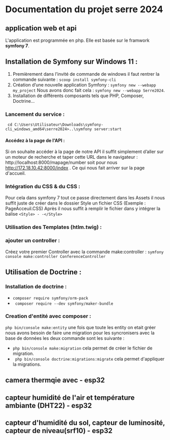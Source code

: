 # Documentation du projet serre 2024
## application web et api
L'application est programmée en php. Elle est basée sur le framwork **symfony 7**.
## Installation de Symfony sur Windows 11 :
1. Premièrement dans l’invité de commande de windows il faut rentrer la commande suivante :  ```scoop install symfony-cli```
2.  Création d’une nouvelle application Symfony :
```symfony new --webapp my_project```
Nous avons donc fait cela : ```symfony new --webapp Serre2024```.
3. Installation de différents composants tels que PHP, Composer, Doctrine…

### Lancement du service :
``` cd C:\Users\Utilisateur\Downloads\symfony-cli_windows_amd64\serre2024>..\symfony server:start```

#### Accédez à la page de l'API : 
Si on souhaite accéder à la page de notre API il suffit simplement d’aller sur un moteur de recherche et taper cette URL dans le navigateur : http://localhost:8000/mapage/number soit pour nous  http://172.18.10.42:8000/index . Ce qui nous fait arriver sur la page d'accueil. 

### Intégration du CSS & du CSS :
Pour cela dans symfony 7 tout ce passe directement dans les Assets il nous suffit juste de créer dans le dossier Style un fichier CSS (Exemple : PageAcceuil.CSS)
Après il nous suffit à remplir le fichier dans y intégrer la balise ```<Style> - -</Style>```

### Utilisation des Templates (htlm.twig) :


### ajouter un controller :
Créez votre premier Controller avec la commande make:controller :
```symfony console make:controller ConferenceController```


## Utilisation de Doctrine : 

### Installation de doctrine : 
- ```composer require symfony/orm-pack```
- ``` composer require --dev symfony/maker-bundle```
 


### Creation d'entité avec composer : 
```php bin/console make:entity```
une fois que toute les entity on etait gréer nous avons besoin de faire une migration pour les syncronisers avec la base de données
les deux commande sont les suivante : 
- ```php bin/console make:migration``` cela permet de créer le fichier de migration.
- ``` php bin/console doctrine:migrations:migrate``` cela permet d'appliquer la migrations.


## camera thermqie avec - esp32
## capteur humidité de l'air et température ambiante (DHT22) - esp32
## capteur d'humidité du sol, capteur de luminosité, capteur de niveau(srf10) - esp32
